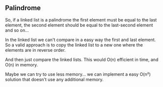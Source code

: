 ## Palindrome

So, if a linked list is a palindrome the first
element must be equal to the last element, the
second element should be equal to the last-second 
element and so on...

In the linked list we can't compare in a easy
way the first and last element. So a valid approach
is to copy the linked list to a new one
where the elements are in reverse order.

And then just compare the linked lists.
This would O(n) efficient in time, and O(n) in  memory.

Maybe we can try to use less memory...
we can implement a easy O(n²) solution that doesn't
use any additional memory.
        
